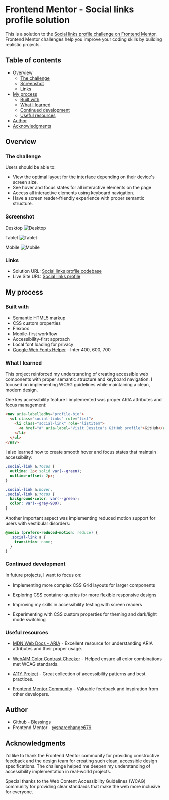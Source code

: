 # Frontend Mentor - Social links profile solution

This is a solution to the [Social links profile challenge on Frontend Mentor](https://www.frontendmentor.io/challenges/social-links-profile-UG32l9m6dQ). Frontend Mentor challenges help you improve your coding skills by building realistic projects. 

## Table of contents

- [Overview](#overview)
  - [The challenge](#the-challenge)
  - [Screenshot](#screenshot)
  - [Links](#links)
- [My process](#my-process)
  - [Built with](#built-with)
  - [What I learned](#what-i-learned)
  - [Continued development](#continued-development)
  - [Useful resources](#useful-resources)
- [Author](#author)
- [Acknowledgments](#acknowledgments)

## Overview

### The challenge

Users should be able to:

- View the optimal layout for the interface depending on their device's screen size.
- See hover and focus states for all interactive elements on the page
- Access all interactive elements using keyboard navigation.
- Have a screen reader-friendly experience with proper semantic structure.

### Screenshot

Desktop ![Desktop](./screenshots/desktop.png)

Tablet ![Tablet](./screenshots/tablet.png)

Mobile ![Mobile](./screenshots/mobile.png)

### Links

- Solution URL: [Social links profile codebase](https://github.com/sparechange679/social-links-profile.git)
- Live Site URL: [Social links profile](https://sparechange679.github.io/social-links-profile/)

## My process

### Built with

- Semantic HTML5 markup
- CSS custom properties
- Flexbox
- Mobile-first workflow
- Accessibility-first approach
- Local font loading for privacy
- [Google Web Fonts Helper](https://gwfh.mranftl.com/fonts/inter?subsets=latin) - Inter 400, 600, 700

### What I learned

This project reinforced my understanding of creating accessible web components with proper semantic structure and keyboard navigation. I focused on implementing WCAG guidelines while maintaining a clean, modern design.

One key accessibility feature I implemented was proper ARIA attributes and focus management:

```html
<nav aria-labelledby="profile-bio">
  <ul class="social-links" role="list">
    <li class="social-link" role="listitem">
      <a href="#" aria-label="Visit Jessica's GitHub profile">GitHub</a>
    </li>
  </ul>
</nav>
```

I also learned how to create smooth hover and focus states that maintain accessibility:

```css
.social-link a:focus {
  outline: 2px solid var(--green);
  outline-offset: 2px;
}

.social-link a:hover,
.social-link a:focus {
  background-color: var(--green);
  color: var(--grey-900);
}
```

Another important aspect was implementing reduced motion support for users with vestibular disorders:

```css
@media (prefers-reduced-motion: reduce) {
  .social-link a {
    transition: none;
  }
}
```

### Continued development

In future projects, I want to focus on:

- Implementing more complex CSS Grid layouts for larger components

- Exploring CSS container queries for more flexible responsive designs

- Improving my skills in accessibility testing with screen readers

- Experimenting with CSS custom properties for theming and dark/light mode switching

### Useful resources

- [MDN Web Docs - ARIA](https://developer.mozilla.org/en-US/docs/Web/Accessibility/ARIA) -  Excellent resource for understanding ARIA attributes and their proper usage.

- [WebAIM Color Contrast Checker](https://webaim.org/resources/contrastchecker/) - Helped ensure all color combinations met WCAG standards.
- [A11Y Project](https://www.a11yproject.com/) - Great collection of accessibility patterns and best practices.
- [Frontend Mentor Community](https://www.frontendmentor.io) - Valuable feedback and inspiration from other developers.

## Author

- Github - [Blessings](https://github.com/sparechange679)
- Frontend Mentor - [@sparechange679](https://www.frontendmentor.io/profile/sparechange679)

## Acknowledgments

I'd like to thank the Frontend Mentor community for providing constructive feedback and the design team for creating such clean, accessible design specifications. The challenge helped me deepen my understanding of accessibility implementation in real-world projects.

Special thanks to the Web Content Accessibility Guidelines (WCAG) community for providing clear standards that make the web more inclusive for everyone.
